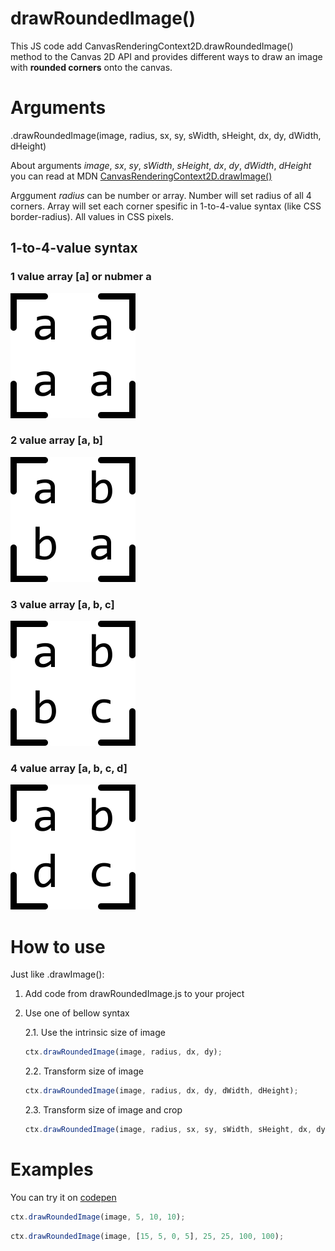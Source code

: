 # drawRoundedImage()
This JS code add CanvasRenderingContext2D.drawRoundedImage() method to the Canvas 2D API and provides different ways to draw an image with **rounded corners** onto the canvas.

# Arguments
.drawRoundedImage(image, radius, sx, sy, sWidth, sHeight, dx, dy, dWidth, dHeight)

About arguments *image*, *sx*, *sy*, *sWidth*, *sHeight*, *dx*, *dy*, *dWidth*, *dHeight* you can read at MDN [CanvasRenderingContext2D.drawImage()](https://developer.mozilla.org/en-US/docs/Web/API/CanvasRenderingContext2D/drawImage)

Arggument *radius* can be number or array. Number will set radius of all 4 corners. Array will set each corner spesific in 1-to-4-value syntax (like CSS border-radius). All values in CSS pixels.

## 1-to-4-value syntax

### 1 value array [a] or nubmer a

![](docpics/1value.png)

### 2 value array [a, b]

![](docpics/2values.png)

### 3 value array [a, b, c]

![](docpics/3values.png)

### 4 value array [a, b, c, d]

![](docpics/4values.png)


# How to use
Just like .drawImage():

1. Add code from drawRoundedImage.js to your project
2. Use one of bellow syntax

    2.1. Use the intrinsic size of image
    ```JavaScript
    ctx.drawRoundedImage(image, radius, dx, dy);
    ```
    2.2. Transform size of image 
    ```JavaScript
    ctx.drawRoundedImage(image, radius, dx, dy, dWidth, dHeight);
    ```
    2.3. Transform size of image and crop
    ```JavaScript
    ctx.drawRoundedImage(image, radius, sx, sy, sWidth, sHeight, dx, dy, dWidth, dHeight);
    ```
# Examples

You can try it on [codepen](https://codepen.io/groog/pen/OvPEeo)

```JavaScript
ctx.drawRoundedImage(image, 5, 10, 10);
```

```JavaScript
ctx.drawRoundedImage(image, [15, 5, 0, 5], 25, 25, 100, 100);
```
